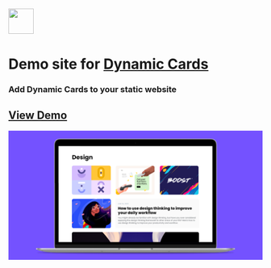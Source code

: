 ### <img src="https://dc.octos.me/logo.png" width="50" height="50" /> 
# Demo site for [Dynamic Cards](https://dc.octos.me) 
### Add Dynamic Cards to your static website
## [View Demo](https://alohe.github.io/dc-demo/)
![DCards Demo screen-shot](https://raw.githubusercontent.com/alemalohe/dc-demo/gh-pages/screencapture-framer-projects-lhXPybxkGgPLExeN3Kxl-play-2021-01-21-13_23_16.png)
